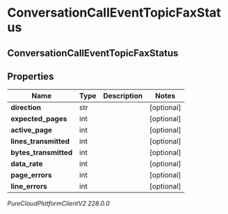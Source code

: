 # ConversationCallEventTopicFaxStatus

## ConversationCallEventTopicFaxStatus

## Properties

|Name | Type | Description | Notes|
|------------ | ------------- | ------------- | -------------|
| **direction** | str |  | [optional] |
| **expected_pages** | int |  | [optional] |
| **active_page** | int |  | [optional] |
| **lines_transmitted** | int |  | [optional] |
| **bytes_transmitted** | int |  | [optional] |
| **data_rate** | int |  | [optional] |
| **page_errors** | int |  | [optional] |
| **line_errors** | int |  | [optional] |



_PureCloudPlatformClientV2 228.0.0_
